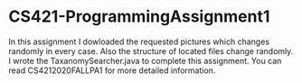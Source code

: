 # CS421-ProgrammingAssignment1
In this assignment I dowloaded the requested pictures which changes randomly in every case. Also the structure of located files change randomly. I wrote the TaxanomySearcher.java to complete this assignment. You can read CS4212020FALLPA1 for more detailed information.
